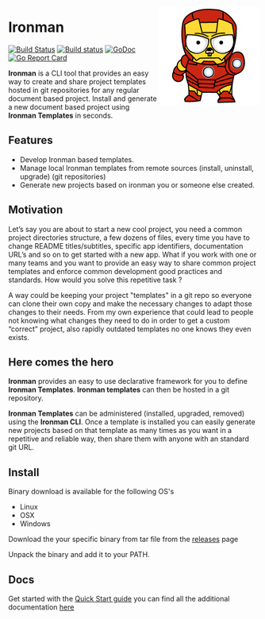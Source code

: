 <p align="center">
  <img style="float: right;" src="ironman.png" alt="Ironman logo"/>
</p>

# Ironman 
[![Build Status](https://travis-ci.org/ironman-project/ironman.svg?branch=master)](https://travis-ci.org/ironman-project/ironman)
[![Build status](https://ci.appveyor.com/api/projects/status/yi1e02dy65nv96uy/branch/master?svg=true)](https://ci.appveyor.com/project/ottogiron/ironman/branch/master)
[![GoDoc](https://godoc.org/github.com/ironman-project/ironman?status.svg)](https://godoc.org/github.com/ironman-project/ironman)
[![Go Report Card](https://goreportcard.com/badge/github.com/ironman-project/ironman)](https://goreportcard.com/report/github.com/ironman-project/ironman)

**Ironman** is a CLI tool that provides an easy way to create and share project templates hosted in git repositories for any regular document based project. Install and generate a new document based project using  **Ironman Templates** in seconds.

## Features 

  * Develop  Ironman based templates.
  * Manage local Ironman templates from remote sources (install, uninstall, upgrade) (git repositories)
  * Generate new projects based on ironman you or someone else created.

## Motivation

Let’s say you are about to start a new cool project, you need a common project directories structure, a few dozens of files,  every time you have to change README titles/subtitles, specific app identifiers, documentation URL’s and so on to get started with a new app.  What if you work with one or many teams and you want to provide an easy way to share common project templates and enforce common development good practices and standards.  How would you solve this repetitive task ? 

A way could be keeping your project "templates" in a git repo so everyone can clone their own copy and make the necessary changes to adapt those changes to their needs. From my own experience that could lead to people not knowing what changes they need to do in order to get a custom “correct” project,  also rapidly outdated templates no one knows they even exists.

## Here comes the hero 

**Ironman** provides an easy to use declarative framework for you to define **Ironman Templates**. **Ironman templates** can then be hosted in a git repository.

**Ironman Templates** can be  administered (installed, upgraded, removed) using the **Ironman CLI**. Once a template is installed you can easily generate new projects based on that template as many times as you want in a repetitive and reliable way, then share them with anyone with an standard git URL. 

## Install

Binary download is available for the following OS's

* Linux
* OSX
* Windows

Download the your specific  binary from tar file from the [releases](https://github.com/ironman-project/ironman/releases) page

Unpack the binary and add it to your PATH. 


## Docs

Get started with the [Quick Start guide](docs/quickstart.md) you can find all the additional documentation [here](docs)

